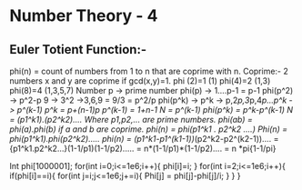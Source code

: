 # Number Theory - 4
                  
## Euler Totient Function:-
phi(n) = count of numbers from 1 to n that are coprime with n.
Coprime:- 2 numbers x and y are coprime if gcd(x,y)=1.
phi (2)=1 (1)
phi(4)=2   (1,3)
phi(8)=4 (1,3,5,7)
Number p -> prime number
phi(p) -> 1….p-1 = p-1
phi(p^2) -> p^2-p
9 -> 3^2 ->3,6,9 = 9/3 = p^2/p
phi(p^k) -> p^k -> p,2*p,3*p,4*p...p^k -> p^(k-1)
p^k = p+(n-1)*p
p^(k-1) = 1+n-1
N = p^(k-1)
phi(p^k) = p^k-p^(k-1)
N = (p1^k1).(p2^k2)....
Where p1,p2,... are prime numbers.
phi(a*b) = phi(a).phi(b) if a and b are coprime.
phi(n) = phi(p1^k1 . p2^k2 ….)
Phi(n) = phi(p1^k1).phi(p2^k2).....
phi(n) = (p1^k1-p1^(k1-1))*(p2^k2-p2^(k2-1))....
	  = {p1^k1.p2^k2…}(1-1/p1)(1-1/p2).....
	  =  n*(1-1/p1)*(1-1/p2)....
	  = n *pi{1-1/pi}

Int phi[1000001];
for(int i=0;i<=1e6;i++){
	phi[i]=i;
}
for(int i=2;i<=1e6;i++){
	if(phi[i]==i){
		for(int j=i;j<=1e6;j+=i){
			Phi[j] = phi[j]-phi[j]/i;
		}
	}
}

















